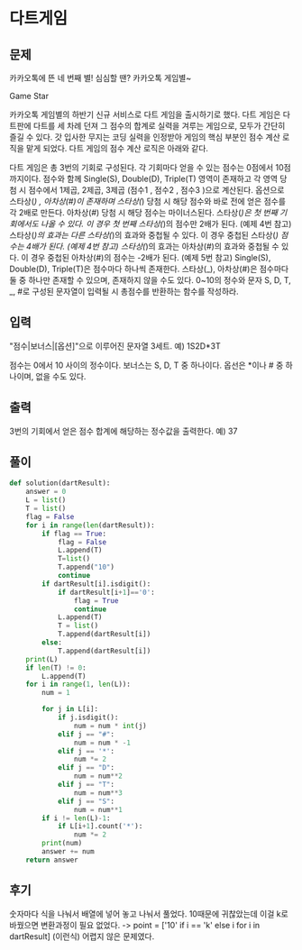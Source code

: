 # 다트게임

## 문제

카카오톡에 뜬 네 번째 별! 심심할 땐? 카카오톡 게임별~

Game Star

카카오톡 게임별의 하반기 신규 서비스로 다트 게임을 출시하기로 했다. 다트 게임은 다트판에 다트를 세 차례 던져 그 점수의 합계로 실력을 겨루는 게임으로, 모두가 간단히 즐길 수 있다.
갓 입사한 무지는 코딩 실력을 인정받아 게임의 핵심 부분인 점수 계산 로직을 맡게 되었다. 다트 게임의 점수 계산 로직은 아래와 같다.

다트 게임은 총 3번의 기회로 구성된다.
각 기회마다 얻을 수 있는 점수는 0점에서 10점까지이다.
점수와 함께 Single(S), Double(D), Triple(T) 영역이 존재하고 각 영역 당첨 시 점수에서 1제곱, 2제곱, 3제곱 (점수1 , 점수2 , 점수3 )으로 계산된다.
옵션으로 스타상(_) , 아차상(#)이 존재하며 스타상(_) 당첨 시 해당 점수와 바로 전에 얻은 점수를 각 2배로 만든다. 아차상(#) 당첨 시 해당 점수는 마이너스된다.
스타상(_)은 첫 번째 기회에서도 나올 수 있다. 이 경우 첫 번째 스타상(_)의 점수만 2배가 된다. (예제 4번 참고)
스타상(_)의 효과는 다른 스타상(_)의 효과와 중첩될 수 있다. 이 경우 중첩된 스타상(_) 점수는 4배가 된다. (예제 4번 참고)
스타상(_)의 효과는 아차상(#)의 효과와 중첩될 수 있다. 이 경우 중첩된 아차상(#)의 점수는 -2배가 된다. (예제 5번 참고)
Single(S), Double(D), Triple(T)은 점수마다 하나씩 존재한다.
스타상(_), 아차상(#)은 점수마다 둘 중 하나만 존재할 수 있으며, 존재하지 않을 수도 있다.
0~10의 정수와 문자 S, D, T, _, #로 구성된 문자열이 입력될 시 총점수를 반환하는 함수를 작성하라.

## 입력

"점수|보너스|[옵션]"으로 이루어진 문자열 3세트.
예) 1S2D\*3T

점수는 0에서 10 사이의 정수이다.
보너스는 S, D, T 중 하나이다.
옵선은 \*이나 # 중 하나이며, 없을 수도 있다.

## 출력

3번의 기회에서 얻은 점수 합계에 해당하는 정수값을 출력한다.
예) 37

## 풀이

```python
def solution(dartResult):
    answer = 0
    L = list()
    T = list()
    flag = False
    for i in range(len(dartResult)):
        if flag == True:
            flag = False
            L.append(T)
            T=list()
            T.append("10")
            continue
        if dartResult[i].isdigit():
            if dartResult[i+1]=='0':
                flag = True
                continue
            L.append(T)
            T = list()
            T.append(dartResult[i])
        else:
            T.append(dartResult[i])
    print(L)
    if len(T) != 0:
        L.append(T)
    for i in range(1, len(L)):
        num = 1

        for j in L[i]:
            if j.isdigit():
                num = num * int(j)
            elif j == "#":
                num = num * -1
            elif j == '*':
                num *= 2
            elif j == "D":
                num = num**2
            elif j == "T":
                num = num**3
            elif j == "S":
                num = num**1
        if i != len(L)-1:
            if L[i+1].count('*'):
                num *= 2
        print(num)
        answer += num
    return answer
```

## 후기

숫자마다 식을 나눠서 배열에 넣어 놓고 나눠서 풀었다.
10때문에 귀찮았는데 이걸 k로 바꿨으면 변환과정이 필요 없었다. -> point = ['10' if i == 'k' else i for i in dartResult] (이런식)
어렵지 않은 문제였다.
